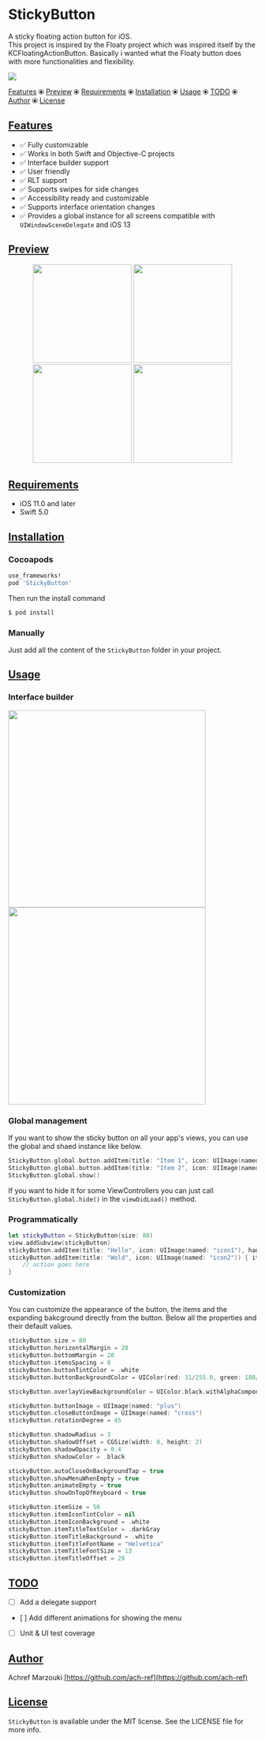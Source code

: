 # StickyButton
A sticky floating action button for iOS.<br/>
This project is inspired by the Floaty project which was inspired itself by the KCFloatingActionButton. Basically i wanted what the Floaty button does with more functionalities and flexibility.

<img src="https://img.shields.io/badge/Swift-5.0-orange" />

[Features](#features) ⦿ [Preview](#preview) ⦿ [Requirements](#requirements) ⦿ [Installation](#installation) ⦿ [Usage](#usage) ⦿ [TODO](#todo) ⦿ [Author](#author) ⦿ [License](#license)


## [Features](#features)

* ✅ Fully customizable
* ✅ Works in both Swift and Objective-C projects
* ✅ Interface builder support
* ✅ User friendly
* ✅ RLT support
* ✅ Supports swipes for side changes
* ✅ Accessibility ready and customizable
* ✅ Supports interface orientation changes
* ✅ Provides a global instance for all screens compatible with `UIWindowSceneDelegate` and iOS 13

## [Preview](#preview)

<p align="center">
    <img src="./Resources/demo1.gif" width="200" />
    <img src="./Resources/demo2.gif" width="200" />
    <img src="./Resources/demo3.gif" width="200" />
    <img src="./Resources/demo4.gif" width="200" />
</p>

## [Requirements](#requirements)

* iOS 11.0 and later
* Swift 5.0

## [Installation](#installation)

### Cocoapods

```ruby
use_frameworks!
pod 'StickyButton'
```
Then run the install command

```bash
$ pod install
```

### Manually

Just add all the content of the `StickyButton` folder in your project.

## [Usage](#usage)

### Interface builder

<img src="./Resources/storyboard.gif" height="400" />
<img src="./Resources/xcode-inspector.png" height="400" />

### Global management

If you want to show the sticky button on all your app's views, you can use the global and shaed instance like below.

```swift
StickyButton.global.button.addItem(title: "Item 1", icon: UIImage(named: "icon"), handler: nil)
StickyButton.global.button.addItem(title: "Item 2", icon: UIImage(named: "icon"), handler: nil)
StickyButton.global.show()
```

If you want to hide it for some ViewControllers you can just call `StickyButton.global.hide()` in the `viewDidLoad()` method.

### Programmatically

```swift
let stickyButton = StickyButton(size: 80)
view.addSubview(stickyButton)
stickyButton.addItem(title: "Hello", icon: UIImage(named: "icon1"), handler: nil)
stickyButton.addItem(title: "Wold", icon: UIImage(named: "icon2")) { item in
    // action goes here
}
```

### Customization

You can customize the appearance of the button, the items and the expanding bakcground directly from the button. Below all the properties and their default values.

```swift
stickyButton.size = 80
stickyButton.horizontalMargin = 20
stickyButton.bottomMargin = 20
stickyButton.itemsSpacing = 8
stickyButton.buttonTintColor = .white
stickyButton.buttonBackgroundColor = UIColor(red: 31/255.0, green: 180/255.0, blue: 246/255.0, alpha: 1)

stickyButton.overlayViewBackgroundColor = UIColor.black.withAlphaComponent(0.5)

stickyButton.buttonImage = UIImage(named: "plus")
stickyButton.closeButtonImage = UIImage(named: "cross")
stickyButton.rotationDegree = 45

stickyButton.shadowRadius = 3
stickyButton.shadowOffset = CGSize(width: 0, height: 2)
stickyButton.shadowOpacity = 0.4
stickyButton.shadowColor = .black

stickyButton.autoCloseOnBackgroundTap = true
stickyButton.showMenuWhenEmpty = true
stickyButton.animateEmpty = true
stickyButton.showOnTopOfKeyboard = true

stickyButton.itemSize = 50
stickyButton.itemIconTintColor = nil
stickyButton.itemIconBackground = .white
stickyButton.itemTitleTextColor = .darkGray
stickyButton.itemTitleBackground = .white
stickyButton.itemTitleFontName = "Helvetica"
stickyButton.itemTitleFontSize = 13
stickyButton.itemTitleOffset = 20
```

## [TODO](#todo)

* [ ] Add a delegate support
* [ ] Add different animations for showing the menu
* [ ] Unit & UI test coverage

## [Author](#author)

Achref Marzouki [https://github.com/ach-ref](https://github.com/ach-ref)

## [License](#License)

`StickyButton` is available under the MIT license. See the LICENSE file for more info.